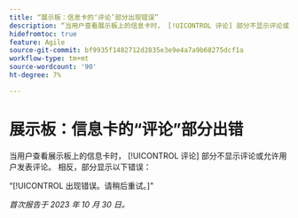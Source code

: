 ```yaml
---
title: “展示板：信息卡的‘评论’部分出现错误”
description: “当用户查看展示板上的信息卡时， [!UICONTROL 评论] 部分不显示评论或允许用户发表评论。 相反，部分显示错误。”
hidefromtoc: true
feature: Agile
source-git-commit: bf9935f1482712d2835e3e9e4a7a9b68275dcf1a
workflow-type: tm+mt
source-wordcount: '90'
ht-degree: 7%

---
```



# 展示板：信息卡的“评论”部分出错

当用户查看展示板上的信息卡时， [!UICONTROL 评论] 部分不显示评论或允许用户发表评论。 相反，部分显示以下错误：

“[!UICONTROL 出现错误。请稍后重试。]&quot;

_首次报告于 2023 年 10 月 30 日。_
